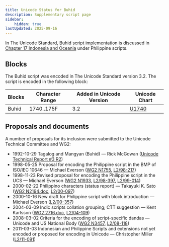 ```yaml
---
title: Unicode Status for Buhid
description: Supplementary script page
sidebar:
    hidden: true
lastUpdated: 2025-09-16
---
```


In The Unicode Standard, Buhid script implementation is discussed in [Chapter 17 Indonesia and Oceania](http://www.unicode.org/versions/latest/ch17.pdf) under Philippine scripts.

## Blocks

The Buhid script was encoded in The Unicode Standard version 3.2. The script is encoded in the following block:

| Blocks | Character Range | Added in Unicode Version | Unicode Chart |
| ------ | --------------- | ------------------------ | ------------- |
| Buhid | 1740..175F | 3.2 | [U1740](http://www.unicode.org/charts/PDF/U1740.pdf) |

## Proposals and documents

A number of proposals for its inclusion were submitted to the Unicode Technical Committee and WG2:
- 1992-10-29 Tagalog and Mangyan (Buhid) — Rick McGowan ([Unicode Technical Report #3 R2](http://www.unicode.org/reports/tr3-2/))
- 1998-05-25 Proposal for encoding the Philippine script in the BMP of ISO/IEC 10646 — Michael Everson ([WG2 N1755](https://www.unicode.org/wg2/docs/n1755.pdf), [L2/98-217](http://www.unicode.org/L2/L1998/98217.pdf))
- 1998-11-23 Revised proposal for encoding the Philippine script in the UCS — Michael Everson ([WG2 N1933](https://www.unicode.org/wg2/docs/n1933.pdf), [L2/98-397](http://www.unicode.org/L2/L1998/98397.pdf), [ L2/99-014](http://www.unicode.org/L2/L1999/n1933.pdf))
- 2000-02-22 Philippino characters (status report) — Takayuki K. Sato ([WG2 N2194.doc](https://www.unicode.org/wg2/docs/n2194.doc), [L2/00-097](http://www.unicode.org/cgi-bin/GetMatchingDocs.pl?L2/00-097))
- 2000-10-16 New draft for Philippine script with block introduction — Michael Everson ([L2/00-357](http://www.unicode.org/cgi-bin/GetMatchingDocs.pl?L2/00-357))
- 2004-03-09 Indic scripts collation grouping; CTT suggestion — Kent Karlsson ([WG2 2716.doc](https://www.unicode.org/wg2/docs/n2716.doc), [L2/04-109](http://www.unicode.org/cgi-bin/GetMatchingDocs.pl?L2/04-109))
- 2008-03-02 Criteria for the encoding of script-specific dandas — Unicode and US National Body ([WG2 N3457](https://www.unicode.org/wg2/docs/n3457.pdf), [L2/08-118](http://www.unicode.org/cgi-bin/GetMatchingDocs.pl?L2/08-118))
- 2011-03-03 Indonesian and Philippine Scripts and extensions not yet encoded or proposed for encoding in Unicode — Christopher Miller ([L2/11-091](http://www.unicode.org/cgi-bin/GetMatchingDocs.pl?L2/11-091))

